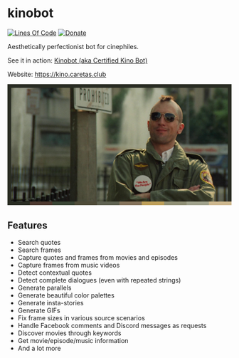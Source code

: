 # kinobot
[![Lines Of Code](https://tokei.rs/b1/github/vitiko98/kinobot?category=code)](https://github.com/vitiko98/kinobot)
[![Donate](https://img.shields.io/badge/Donate-PayPal-green.svg)](https://www.paypal.com/cgi-bin/webscr?cmd=_s-xclick&hosted_button_id=VZWSWVGZGJRMU&source=url)

Aesthetically perfectionist bot for cinephiles.

See it in action: [Kinobot (aka Certified Kino Bot)](https://www.facebook.com/certifiedkino/)

Website: https://kino.caretas.club

![alt text](result.png)

## Features
* Search quotes
* Search frames
* Capture quotes and frames from movies and episodes
* Capture frames from music videos
* Detect contextual quotes
* Detect complete dialogues (even with repeated strings)
* Generate parallels
* Generate beautiful color palettes
* Generate insta-stories
* Generate GIFs
* Fix frame sizes in various source scenarios
* Handle Facebook comments and Discord messages as requests
* Discover movies through keywords
* Get movie/episode/music information
* And a lot more
